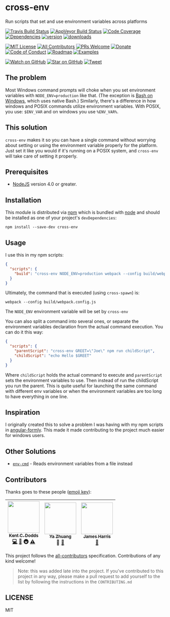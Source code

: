 # cross-env

Run scripts that set and use environment variables across platforms

[![Travis Build Status][build-badge]][build]
[![AppVeyor Build Status][win-build-badge]][win-build]
[![Code Coverage][coverage-badge]][coverage]
[![Dependencies][dependencyci-badge]][dependencyci]
[![version][version-badge]][package]
[![downloads][downloads-badge]][npm-stat]

[![MIT License][license-badge]][LICENSE]
[![All Contributors](https://img.shields.io/badge/all_contributors-3-orange.svg?style=flat-square)](#contributors)
[![PRs Welcome][prs-badge]][prs]
[![Donate][donate-badge]][donate]
[![Code of Conduct][coc-badge]][coc]
[![Roadmap][roadmap-badge]][roadmap]
[![Examples][examples-badge]][examples]

[![Watch on GitHub][github-watch-badge]][github-watch]
[![Star on GitHub][github-star-badge]][github-star]
[![Tweet][twitter-badge]][twitter]

## The problem

Most Windows command prompts will choke when you set environment variables with
`NODE_ENV=production` like that. (The exception is [Bash on Windows][win-bash],
which uses native Bash.) Similarly, there's a difference in how windows and
POSIX commands utilize environment variables. With POSIX, you use: `$ENV_VAR`
and on windows you use `%ENV_VAR%`.

## This solution

`cross-env` makes it so you can have a single command without worrying about
setting or using the environment variable properly for the platform. Just set it
like you would if it's running on a POSIX system, and `cross-env` will take care
of setting it properly.

## Prerequisites

- [NodeJS][node] version 4.0 or greater.

## Installation

This module is distributed via [npm][npm] which is bundled with [node][node] and
should be installed as one of your project's `devDependencies`:

```
npm install --save-dev cross-env
```

## Usage

I use this in my npm scripts:

```json
{
  "scripts": {
    "build": "cross-env NODE_ENV=production webpack --config build/webpack.config.js"
  }
}
```

Ultimately, the command that is executed (using `cross-spawn`) is:

```
webpack --config build/webpack.config.js
```

The `NODE_ENV` environment variable will be set by `cross-env`

You can also split a command into several ones, or separate the environment
variables declaration from the actual command execution. You can do it this way:

```json
{
  "scripts": {
    "parentScript": "cross-env GREET=\"Joe\" npm run childScript",
    "childScript": "echo Hello $GREET"
  }
}
```

Where `childScript` holds the actual command to execute and `parentScript` sets
the environment variables to use. Then instead of run the childScript you run
the parent. This is quite useful for launching the same command with different
env variables or when the environment variables are too long to have everything
in one line.

## Inspiration

I originally created this to solve a problem I was having with my npm scripts in
[angular-formly][angular-formly]. This made it made contributing to the project
much easier for windows users.

## Other Solutions

- [`env-cmd`](https://github.com/toddbluhm/env-cmd) - Reads environment variables from a file instead

## Contributors

Thanks goes to these people ([emoji key][emojis]):

<!-- ALL-CONTRIBUTORS-LIST:START - Do not remove or modify this section -->
| [<img src="https://avatars.githubusercontent.com/u/1500684?v=3" width="100px;"/><br /><sub>Kent C. Dodds</sub>](https://kentcdodds.com)<br />[💻](https://github.com/kentcdodds/cross-env/commits?author=kentcdodds) [📖](https://github.com/kentcdodds/cross-env/commits?author=kentcdodds) 🚇 [⚠️](https://github.com/kentcdodds/cross-env/commits?author=kentcdodds) | [<img src="https://avatars1.githubusercontent.com/u/499038?v=3" width="100px;"/><br /><sub>Ya Zhuang </sub>](https://zhuangya.me)<br />🔌 [📖](https://github.com/kentcdodds/cross-env/commits?author=zhuangya) | [<img src="https://avatars3.githubusercontent.com/u/3440094?v=3" width="100px;"/><br /><sub>James Harris</sub>](https://wopian.me)<br />[📖](https://github.com/kentcdodds/cross-env/commits?author=wopian) |
| :---: | :---: | :---: |
<!-- ALL-CONTRIBUTORS-LIST:END -->

This project follows the [all-contributors][all-contributors] specification. Contributions of any kind welcome!

> Note: this was added late into the project. If you've contributed to this
> project in any way, please make a pull request to add yourself to the list
> by following the instructions in the `CONTRIBUTING.md`

## LICENSE

MIT

[npm]: https://www.npmjs.com/
[node]: https://nodejs.org
[build-badge]: https://img.shields.io/travis/kentcdodds/cross-env.svg?style=flat-square
[build]: https://travis-ci.org/kentcdodds/cross-env
[win-build-badge]: https://img.shields.io/appveyor/ci/kentcdodds/cross-env.svg?style=flat-square
[win-build]: https://ci.appveyor.com/project/kentcdodds/cross-env
[coverage-badge]: https://img.shields.io/codecov/c/github/kentcdodds/cross-env.svg?style=flat-square
[coverage]: https://codecov.io/github/kentcdodds/cross-env
[dependencyci-badge]: https://dependencyci.com/github/kentcdodds/cross-env/badge?style=flat-square
[dependencyci]: https://dependencyci.com/github/kentcdodds/cross-env
[version-badge]: https://img.shields.io/npm/v/cross-env.svg?style=flat-square
[package]: https://www.npmjs.com/package/cross-env
[downloads-badge]: https://img.shields.io/npm/dm/cross-env.svg?style=flat-square
[npm-stat]: http://npm-stat.com/charts.html?package=cross-env&from=2016-04-01
[license-badge]: https://img.shields.io/npm/l/cross-env.svg?style=flat-square
[license]: https://github.com/kentcdodds/cross-env/blob/master/other/LICENSE
[prs-badge]: https://img.shields.io/badge/PRs-welcome-brightgreen.svg?style=flat-square
[prs]: http://makeapullrequest.com
[donate-badge]: https://img.shields.io/badge/$-support-green.svg?style=flat-square
[donate]: http://kcd.im/donate
[coc-badge]: https://img.shields.io/badge/code%20of-conduct-ff69b4.svg?style=flat-square
[coc]: https://github.com/kentcdodds/cross-env/blob/master/other/CODE_OF_CONDUCT.md
[roadmap-badge]: https://img.shields.io/badge/%F0%9F%93%94-roadmap-CD9523.svg?style=flat-square
[roadmap]: https://github.com/kentcdodds/cross-env/blob/master/other/ROADMAP.md
[examples-badge]: https://img.shields.io/badge/%F0%9F%92%A1-examples-8C8E93.svg?style=flat-square
[examples]: https://github.com/kentcdodds/cross-env/blob/master/other/EXAMPLES.md
[github-watch-badge]: https://img.shields.io/github/watchers/kentcdodds/cross-env.svg?style=social
[github-watch]: https://github.com/kentcdodds/cross-env/watchers
[github-star-badge]: https://img.shields.io/github/stars/kentcdodds/cross-env.svg?style=social
[github-star]: https://github.com/kentcdodds/cross-env/stargazers
[twitter]: https://twitter.com/intent/tweet?text=Check%20out%20cross-env!%20https://github.com/kentcdodds/cross-env%20%F0%9F%91%8D
[twitter-badge]: https://img.shields.io/twitter/url/https/github.com/kentcdodds/cross-env.svg?style=social
[emojis]: https://github.com/kentcdodds/all-contributors#emoji-key
[all-contributors]: https://github.com/kentcdodds/all-contributors
[win-bash]: https://msdn.microsoft.com/en-us/commandline/wsl/about
[angular-formly]: https://github.com/formly-js/angular-formly
